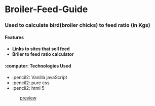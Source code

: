 # Broiler-Feed-Guide

<h3>Used to calculate bird(broiler chicks) to feed ratio (in Kgs)</h3>
<h4>Features<h4>
  <ul> 
      <li>Links to sites that sell feed</li>
      <li>Briler to feed ratio calculator</li>
  </ul>
<h4> :computer: Technologies Used </h4>
<ul>
  <li>:pencil2: Vanilla javaScript </li>
  <li>:pencil2: pure css </li>
  <li>:pencil2: html 5 </li>
  <ul>
<a href="http://broilerfeedguide.000webhostapp.com/"> preview </a>


